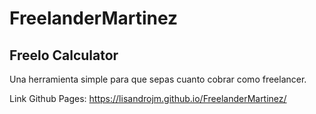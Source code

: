 # FreelanderMartinez

## Freelo Calculator

Una herramienta simple para que sepas cuanto cobrar como freelancer.

Link Github Pages:
https://lisandrojm.github.io/FreelanderMartinez/
